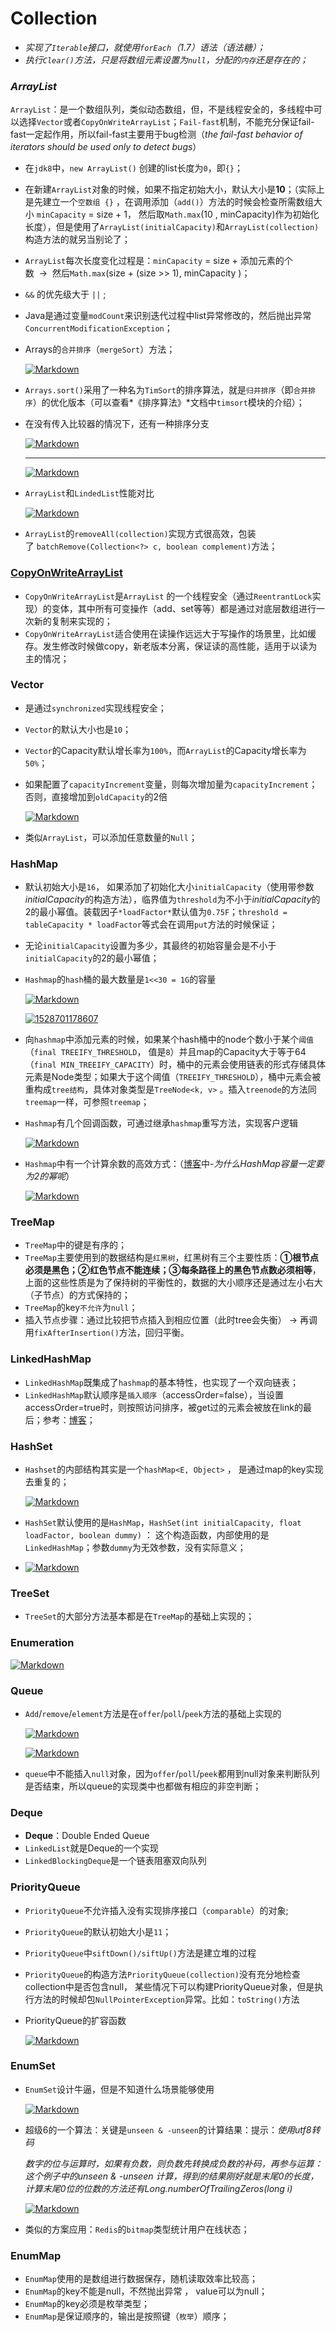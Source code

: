 # Collection

* *实现了`Iterable`接口，就使用`forEach`（1.7）语法（语法糖）；*
* *执行`Clear()`方法，只是将数组元素设置为`null`，分配的`内存`还是存在的；*

### *ArrayList*

`ArrayList`：是一个数组队列，类似动态数组，但，不是线程安全的，多线程中可以选择`Vector`或者`CopyOnWriteArrayList`；`Fail-fast`机制，不能充分保证fail-fast一定起作用，所以fail-fast主要用于bug检测（*the fail-fast behavior of iterators should be used only to detect bugs*）

* 在`jdk8`中，`new ArrayList()` 创建的list长度为`0`，即`{}`；

* 在新建`ArrayList`对象的时候，如果不指定初始大小，默认大小是**10**；（实际上是先建立一个`空数组 {}` ，在调用添加（`add()`）方法的时候会检查所需数组大小 `minCapacity` = size + 1， 然后取`Math.max`(10 , minCapacity)作为初始化长度），但是使用了`ArrayList(initialCapacity)`和`ArrayList(collection)`构造方法的就另当别论了；

* `ArrayList`每次长度变化过程是：`minCapacity` = size + 添加元素的个数  →  然后`Math.max`(size + (size >> 1), minCapacity )；

* `&&` 的优先级大于 `||` ;

* Java是通过变量`modCount`来识别迭代过程中list异常修改的，然后抛出异常`ConcurrentModificationException`；

* Arrays的`合并排序`（`mergeSort`）方法；

  [![Markdown](http://i2.bvimg.com/649331/deee36f59fe847d9.png)](http://i2.bvimg.com/649331/deee36f59fe847d9.png)

* `Arrays.sort()`采用了一种名为`TimSort`的排序算法，就是`归并排序`（即`合并排序`）的优化版本（可以查看*《排序算法》*文档中`timsort`模块的介绍）；

* 在没有传入比较器的情况下，还有一种排序分支

  [![Markdown](http://i2.bvimg.com/649331/a9d6e2d4e237bb24.png)](http://i2.bvimg.com/649331/a9d6e2d4e237bb24.png)

  ---

  [![Markdown](http://i2.bvimg.com/649331/34bcf72e8a2fb2c7.png)](http://i2.bvimg.com/649331/34bcf72e8a2fb2c7.png)

* `ArrayList`和`LindedList`性能对比

  [![Markdown](http://i2.bvimg.com/649331/a64c8f542fbd9479.png)](http://i2.bvimg.com/649331/a64c8f542fbd9479.png)

* `ArrayList`的`removeAll(collection)`实现方式很高效，包装了 `batchRemove(Collection<?> c, boolean complement)`方法；



### [CopyOnWriteArrayList](https://my.oschina.net/jielucky/blog/167198)

* `CopyOnWriteArrayList`是`ArrayList` 的一个线程安全（通过`ReentrantLock`实现）的变体，其中所有可变操作（add、set等等）都是通过对底层数组进行一次新的复制来实现的；
* `CopyOnWriteArrayList`适合使用在读操作远远大于写操作的场景里，比如缓存。发生修改时候做copy，新老版本分离，保证读的高性能，适用于以读为主的情况；



### Vector

* 是通过`synchronized`实现线程安全；

* `Vector`的默认大小也是`10`；

* `Vector`的Capacity默认增长率为`100%`，而`ArrayList`的Capacity增长率为`50%`；

* 如果配置了`capacityIncrement`变量，则每次增加量为`capacityIncrement`；否则，直接增加到`oldCapacity`的2倍

  [![Markdown](http://i2.bvimg.com/649331/c3dab20e476fe3af.png)](http://i2.bvimg.com/649331/c3dab20e476fe3af.png)

* 类似`ArrayList`，可以添加任意数量的`Null`；





### HashMap

* 默认初始大小是`16`， 如果添加了初始化大小`initialCapacity`（使用带参数*initialCapacity*的构造方法），临界值为`threshold`为不小于*initialCapacity*的2的最小幂值。装载因子`*loadFactor*`默认值为`0.75F`；`threshold = tableCapacity * loadFactor`等式会在调用`put`方法的时候保证；

* 无论`initialCapacity`设置为多少，其最终的初始容量会是不小于`initialCapacity`的2的最小幂值；

* `Hashmap`的`hash`桶的最大数量是`1<<30 = 1G`的容量

  [![Markdown](http://i2.bvimg.com/649331/3ea4e45d524d07e2.png)](http://i2.bvimg.com/649331/3ea4e45d524d07e2.png)

  [![1528701178607](http://i4.bvimg.com/649331/5b2a4f16950a6bc2.png)](http://i4.bvimg.com/649331/5b2a4f16950a6bc2.png)

* 向`hashmap`中添加元素的时候，如果某个hash桶中的node个数小于某个`阈值`（`final TREEIFY_THRESHOLD`， 值是`8`）并且map的Capacity大于等于64（`final MIN_TREEIFY_CAPACITY`）时，桶中的元素会使用链表的形式存储具体元素是Node类型；如果大于这个阈值（`TREEIFY_THRESHOLD`），桶中元素会被重构成`tree结构`，具体对象类型是`TreeNode<k, v>` 。插入`treenode`的方法同`treemap`一样，可参照`treemap`；

* `Hashmap`有几个回调函数，可通过继承`hashmap`重写方法，实现客户逻辑

  [![Markdown](http://i4.bvimg.com/649331/0616b56aee2a0071.png)](http://i4.bvimg.com/649331/0616b56aee2a0071.png)

* `Hashmap`中有一个计算余数的高效方式：（[博客](http://blog.csdn.net/ghsau/article/details/16890151)中-*为什么HashMap容量一定要为2的幂呢*）

  [![Markdown](http://i4.bvimg.com/649331/25da8e94a8c33255.png)](http://i4.bvimg.com/649331/25da8e94a8c33255.png)





### TreeMap

* `TreeMap`中的键是有序的；
* `TreeMap`主要使用到的数据结构是`红黑树`，红黑树有三个主要性质：**①根节点必须是黑色；②红色节点不能连续；③每条路径上的黑色节点数必须相等**，上面的这些性质是为了保持树的平衡性的，数据的大小顺序还是通过左小右大（子节点）的方式保持的；
* `TreeMap`的key`不允许`为`null`；
* 插入节点步骤：通过比较把节点插入到相应位置（此时tree会失衡） →  再调用`fixAfterInsertion()`方法，回归平衡。



### LinkedHashMap

* `LinkedHashMap`既集成了`hashmap`的基本特性，也实现了一个双向链表；
* `LinkedHashMap`默认顺序是`插入顺序`（accessOrder=false），当设置accessOrder=true时，则按照访问排序，被get过的元素会被放在link的最后；参考：[博客](https://www.cnblogs.com/yejg1212/archive/2013/04/01/2992921.html)；





### HashSet

* `Hashset`的内部结构其实是一个`hashMap<E, Object>` ， 是通过map的key实现去重复的；

  [![Markdown](http://i4.bvimg.com/649331/02147b35dbade032.png)](http://i4.bvimg.com/649331/02147b35dbade032.png)

* `HashSet`默认使用的是`HashMap`，`HashSet(int initialCapacity, float loadFactor, boolean dummy)` ： 这个构造函数，内部使用的是`LinkedHashMap`；参数`dummy`为无效参数，没有实际意义；

* [![Markdown](http://i1.bvimg.com/649331/46cc643d754d0886.png)](http://i1.bvimg.com/649331/46cc643d754d0886.png)







### TreeSet

* `TreeSet`的大部分方法基本都是在`TreeMap`的基础上实现的；



### Enumeration

[![Markdown](http://i1.bvimg.com/649331/4ba6f4637cee872a.png)](http://i1.bvimg.com/649331/4ba6f4637cee872a.png)





### Queue

* `Add`/`remove`/`element`方法是在`offer`/`poll`/`peek`方法的基础上实现的

  [![Markdown](http://i1.bvimg.com/649331/ee6e2695d1727ef4.png)](http://i1.bvimg.com/649331/ee6e2695d1727ef4.png)

  [![Markdown](http://i1.bvimg.com/649331/15c57260bbbdabb5.png)](http://i1.bvimg.com/649331/15c57260bbbdabb5.png)

* `queue`中不能插入`null`对象，因为`offer`/`poll`/`peek`都用到null对象来判断队列是否结束，所以queue的实现类中也都做有相应的非空判断；





### Deque

* **Deque**：Double Ended Queue
* `LinkedList`就是Deque的一个实现
* `LinkedBlockingDeque`是一个链表阻塞双向队列



### PriorityQueue

* `PriorityQueue`不允许插入没有实现排序接口（`comparable`）的对象;

* `PriorityQueue`的默认初始大小是`11`；

* `PriorityQueue`中`siftDown()/siftUp()`方法是建立堆的过程

* `PriorityQueue`的构造方法`PriorityQueue(collection)`没有充分地检查collection中是否包含null， 某些情况下可以构建PriorityQueue对象，但是执行方法的时候却包`NullPointerException`异常。比如：`toString()`方法

* PriorityQueue的扩容函数

  [![Markdown](http://i1.bvimg.com/649331/f6de8c96fc34f4a3.png)](http://i1.bvimg.com/649331/f6de8c96fc34f4a3.png)

  



### EnumSet

* `EnumSet`设计牛逼，但是不知道什么场景能够使用

  [![Markdown](http://i1.bvimg.com/649331/c22be14d4bfee27f.png)](http://i1.bvimg.com/649331/c22be14d4bfee27f.png)

* 超级6的一个算法：关键是`unseen & -unseen`的计算结果：提示：*使用utf8转码*

  *&#x6570;&#x5B57;&#x7684;&#x4F4D;&#x4E0E;&#x8FD0;&#x7B97;&#x65F6;&#xFF0C;&#x5982;&#x679C;&#x6709;&#x8D1F;&#x6570;&#xFF0C;&#x5219;&#x8D1F;&#x6570;&#x5148;&#x8F6C;&#x6362;&#x6210;&#x8D1F;&#x6570;&#x7684;&#x8865;&#x7801;&#xFF0C;&#x518D;&#x53C2;&#x4E0E;&#x8FD0;&#x7B97;&#xFF1A;&#x8FD9;&#x4E2A;&#x4F8B;&#x5B50;&#x4E2D;&#x7684;unseen & -unseen &#x8BA1;&#x7B97;&#xFF0C;&#x5F97;&#x5230;&#x7684;&#x7ED3;&#x679C;&#x521A;&#x597D;&#x5C31;&#x662F;&#x672B;&#x5C3E;0&#x7684;&#x957F;&#x5EA6;&#xFF0C;&#x8BA1;&#x7B97;&#x672B;&#x5C3E;0&#x4F4D;&#x7684;&#x4F4D;&#x6570;&#x7684;&#x65B9;&#x6CD5;&#x8FD8;&#x6709;Long.numberOfTrailingZeros(long i)*

  [![Markdown](http://i1.bvimg.com/649331/a6e128379f8dfe97.png)](http://i1.bvimg.com/649331/a6e128379f8dfe97.png)

* 类似的方案应用：`Redis`的`bitmap`类型统计用户在线状态；



### EnumMap

* `EnumMap`使用的是数组进行数据保存，随机读取效率比较高；
* `EnumMap`的key不能是null，不然抛出异常 ， value可以为null；
* `EnumMap`的key必须是枚举类型；
* `EnumMap`是保证顺序的，输出是按照键（`枚举`）顺序；